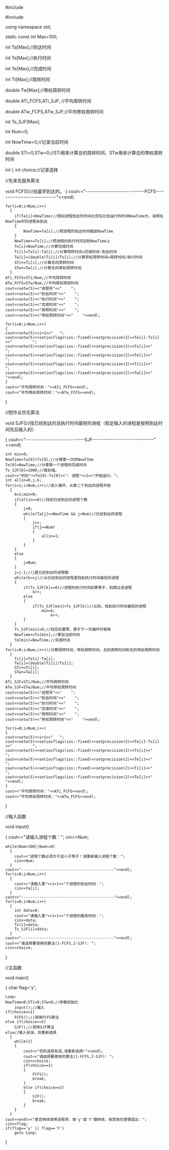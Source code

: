  #include<iostream>

  #include<iomanip>

  using namespace std;

  static const int Max=100;

  int  Ta[Max];//到达时间

  int  Ts[Max];//执行时间

  int  Te[Max];//完成时间

  int  Ti[Max];//周转时间

  double Tw[Max];//帯权周转时间

  double ATi_FCFS,ATi_SJF; //平均周转时间

  double ATw_FCFS,ATw_SJF;//平均帯权周转时间

  int Ts_SJF[Max];

  int Num=0;

  int NowTime=0;//记录当前时间

  double STi=0,STw=0;//STi用来计算总的周转时间，STw用来计算总的帯权周转时间

  int i;
  int choice;//记录选择

  
  //先来先服务算法
  
  void FCFS()//找最早到达的。
  {
        cout<<"-----------------------------FCFS-----------------------------"<<endl;

	for(i=0;i<Num;i++)
	  {
		if(Ta[i]>NowTime)//假如进程到达的时间比现在已经运行的时间NowTime大，说明在NowTime时刻进程未到达
		{
			NowTime=Ta[i];//把进程的到达时间赋给NowTime
		}
		NowTime+=Ts[i];//把进程的执行时间加到NowTime上
		Te[i]=NowTime;//计算完成时间
		Ti[i]=Te[i]-Ta[i];//计算周转时间=完成时间-到达时间
		Tw[i]=(double)Ti[i]/Ts[i];//计算带权周转时间=周转时间/执行时间
		STi+=Ti[i];//计算总的周转时间
		STw+=Tw[i];//计算总的帯权周转时间
	  }
	ATi_FCFS=STi/Num;//平均周转时间
	ATw_FCFS=STw/Num;//平均帯权周转时间
	cout<<setw(5)<<"进程号"<<"    ";
	cout<<setw(5)<<"到达时间"<<"    ";
	cout<<setw(5)<<"执行时间"<<"    ";
	cout<<setw(5)<<"完成时间"<<"    ";
	cout<<setw(5)<<"周转时间"<<"    ";
	cout<<setw(5)<<"带权周转时间"<<"    "<<endl;

    for(i=0;i<Num;i++)
	{
	cout<<setw(5)<<i+1<<"   ";
	cout<<setw(5)<<setiosflags(ios::fixed)<<setprecision(2)<<Te[i]-Ts[i]<<"         ";
	cout<<setw(5)<<setiosflags(ios::fixed)<<setprecision(2)<<Ts[i]<<"       ";
	cout<<setw(5)<<setiosflags(ios::fixed)<<setprecision(2)<<Te[i]<<"       ";
    cout<<setw(5)<<setiosflags(ios::fixed)<<setprecision(2)<<Ti[i]<<"       ";
	cout<<setw(5)<<setiosflags(ios::fixed)<<setprecision(2)<<Tw[i]<<"        "<<endl;
	}
	cout<<"平均周转时间："<<ATi_FCFS<<endl;
	cout<<"平均帯权周转时间："<<ATw_FCFS<<endl;
  }

  
  //短作业优先算法
 
  void SJF()//找已经到达的且执行时间最短的进程（假定输入的进程是按照到达时间先后输入的）

  {
	cout<<"-----------------------------SJF------------------------------"<<endl;

	int min=0;
	NowTime=Ta[0]+Ts[0];//计算第一次的NowTIme
	Te[0]=NowTime;//计算第一个进程的完成时间
	Ts_SJF[0]=1000;//赋初值。
	cout<<"时刻"<<Te[0]-Ts[0]<<": 进程"<<1<<"开始运行。";
	int allin=0,j,k;
	for(i=1;i<Num;i++)//进入循环，从第二个到达的进程开始
	  {
		k=1;min=0;
		if(allin==0)//找到已经到达的进程个数
		{
			j=0;
			while(Ta[j]<=NowTime && j<Num)//已经到达的进程
			{
				j++;
				if(j>=Num)
				{
					allin=1;
				}
			}
		}
		else
		{
			j=Num;
		}
		j=j-1;//j是已经到达的进程数
		while(k<=j)//从已经到达的进程里找到执行时间最短的进程
		{
			if(Ts_SJF[k]==0)//进程的执行时间如果等于，则跳过该进程
				k++;
			else
			{
				if(Ts_SJF[min]>Ts_SJF[k])//比较，找到执行时间最短的进程
					min=k;
				        k++;
			}
		}
		Ts_SJF[min]=0;//找完后置零，便于下一次循环时使用
		NowTime+=Ts[min];//累加当前时间
		Te[min]=NowTime;//完成时间
	  }
	for(i=0;i<Num;i++)//计算周转时间，带权周转时间，总的周转时间和总的带权周转时间
	  {
		Ti[i]=Te[i]-Ta[i];
		Tw[i]=(double)Ti[i]/Ts[i];
		STi+=Ti[i];
		STw+=Tw[i];
	  }
	ATi_SJF=STi/Num;//平均周转时间
	ATw_SJF=STw/Num;//平均带权周转时间
	cout<<setw(5)<<"进程号"<<"    ";
	cout<<setw(5)<<"到达时间"<<"    ";
	cout<<setw(5)<<"执行时间"<<"    ";
	cout<<setw(5)<<"完成时间"<<"    ";
	cout<<setw(5)<<"周转时间"<<"    ";
	cout<<setw(5)<<"带权周转时间"<<"    "<<endl;

    for(i=0;i<Num;i++)
	{
	cout<<setw(5)<<i+1<<"   ";
	cout<<setw(5)<<setiosflags(ios::fixed)<<setprecision(2)<<Te[i]-Ts[i]<<"         ";
	cout<<setw(5)<<setiosflags(ios::fixed)<<setprecision(2)<<Ts[i]<<"       ";
	cout<<setw(5)<<setiosflags(ios::fixed)<<setprecision(2)<<Te[i]<<"       ";
    cout<<setw(5)<<setiosflags(ios::fixed)<<setprecision(2)<<Ti[i]<<"       ";
	cout<<setw(5)<<setiosflags(ios::fixed)<<setprecision(2)<<Tw[i]<<"        "<<endl;
	}
	cout<<"平均周转时间："<<ATi_FCFS<<endl;
	cout<<"平均帯权周转时间："<<ATw_FCFS<<endl;
  }

  
  //输入函数
 
  void input()

  {
	cout<<"请输入进程个数：";
	cin>>Num;

	while(Num>100||Num<=0)
	  {
		cout<<"进程个数必须大于且小于等于！请重新输入进程个数：";
		cin>>Num;
	  }
	cout<<"-----------------------------------------"<<endl;
	for(i=0;i<Num;i++)
	  {
		cout<<"请输入第"<<i+1<<"个进程的到达时间：";
		cin>>Ta[i];
	  }
	cout<<"-----------------------------------------"<<endl;
	for(i=0;i<Num;i++)
	  {
		int data=0;
		cout<<"请输入第"<<i+1<<"个进程的服务时间：";
		cin>>data;
		Ts[i]=data;
	 	Ts_SJF[i]=data;
	  }
	cout<<"-----------------------------------------"<<endl;
	cout<<"请选择要使用的算法(1-FCFS,2-SJF): ";
	cin>>choice;
	
  }

 
  //主函数
 
  void main()

  {
	char flag='y';

    Loop:
	NowTime=0;STi=0;STw=0;//参数初始化
        input();//输入
	if(choice==1)
		FCFS();//调用FCFS算法
	else if(choice==2)
		SJF();//调用SJF算法
	else//输入有误，则重新选择
	  {
		while(1)
		{
	  		cout<<"您的选择有误,请重新选择!"<<endl;
			cout<<"请选择要使用的算法(1-FCFS,2-SJF): ";
			cin>>choice;
			if(choice==1)
			{
				FCFS();
				break;
			}
			else if(choice==2)
			{
				SJF();
				break;
			}
		}
	  }
	cout<<endl<<"是否继续使用该程序，按'y'或'Y'键继续，按其他任意键退出：";
	cin>>flag;
	if(flag=='y' || flag=='Y')
		goto Loop;
  }
